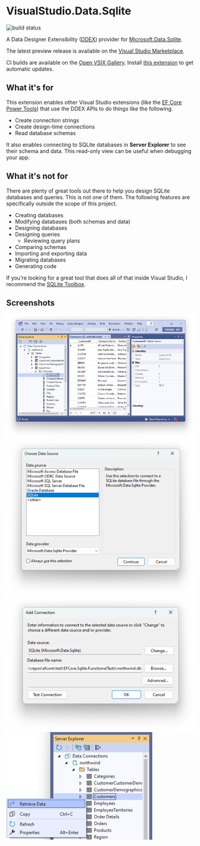 VisualStudio.Data.Sqlite
========================

![build status](https://img.shields.io/github/actions/workflow/status/bricelam/VS.Data.Sqlite/dotnet.yml?main)

A Data Designer Extensibility ([DDEX](https://docs.microsoft.com/previous-versions/visualstudio/visual-studio-2013/bb165128(v=vs.120))) provider for [Microsoft.Data.Sqlite](https://docs.microsoft.com/dotnet/standard/data/sqlite/).

The latest preview release is available on the [Visual Studio Marketplace](https://marketplace.visualstudio.com/items?itemName=bricelam.VSDataSqlite).

CI builds are available on the [Open VSIX Gallery](https://www.vsixgallery.com/extension/0b471821-68a4-49dd-b175-e6daf4e5cebf). Install [this extension](https://marketplace.visualstudio.com/items?itemName=MadsKristensen.VSIXGallery-nightlybuilds) to get automatic updates.

What it's for
-------------

This extension enables other Visual Studio extensions (like the [EF Core Power Tools](https://github.com/ErikEJ/EFCorePowerTools)) that use the DDEX APIs to do things like the following.

- Create connection strings
- Create design-time connections
- Read database schemas

It also enables connecting to SQLite databases in **Server Explorer** to see their schema and data. This read-only view can be useful when debugging your app.

What it's not for
-----------------

There are plenty of great tools out there to help you design SQLite databases and queries. This is not one of them. The following features are specifically outside the scope of this project.

- Creating databases
- Modifying databases (both schemas and data)
- Designing databases
- Designing queries
  - Reviewing query plans
- Comparing schemas
- Importing and exporting data
- Migrating databases
- Generating code

If you're looking for a great tool that does all of that inside Visual Studio, I recommend the [SQLite Toolbox](https://marketplace.visualstudio.com/items?itemName=ErikEJ.SQLServerCompactSQLiteToolbox).

Screenshots
-----------

![Server Explorer, table data, and Properties toolbox windows](.github/Screenshot4.png)
![Data Source integration](.github/Screenshot1.png)
![Connection dialog](.github/Screenshot2.png)
![Retrieve Data menu item on tables](.github/Screenshot3.png)
